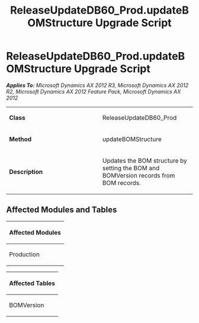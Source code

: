 ﻿---
title: ReleaseUpdateDB60_Prod.updateBOMStructure Upgrade Script
TOCTitle: ReleaseUpdateDB60_Prod.updateBOMStructure Upgrade Script
ms:assetid: 434112e5-5654-085b-d87c-e7167c189500
ms:mtpsurl: https://msdn.microsoft.com/en-us/library/JJ718868(v=AX.60)
ms:contentKeyID: 49707912
ms.date: 05/18/2015
mtps_version: v=AX.60
---

# ReleaseUpdateDB60\_Prod.updateBOMStructure Upgrade Script 


_**Applies To:** Microsoft Dynamics AX 2012 R3, Microsoft Dynamics AX 2012 R2, Microsoft Dynamics AX 2012 Feature Pack, Microsoft Dynamics AX 2012_

<table>
<colgroup>
<col style="width: 50%" />
<col style="width: 50%" />
</colgroup>
<tbody>
<tr class="odd">
<td><p><strong>Class</strong></p></td>
<td><p>ReleaseUpdateDB60_Prod</p></td>
</tr>
<tr class="even">
<td><p><strong>Method</strong></p></td>
<td><p>updateBOMStructure</p></td>
</tr>
<tr class="odd">
<td><p><strong>Description</strong></p></td>
<td><p>Updates the BOM structure by setting the BOM and BOMVersion records from BOM records.</p></td>
</tr>
</tbody>
</table>


## Affected Modules and Tables

<table>
<colgroup>
<col style="width: 100%" />
</colgroup>
<thead>
<tr class="header">
<th><p>Affected Modules</p></th>
</tr>
</thead>
<tbody>
<tr class="odd">
<td><p>Production</p></td>
</tr>
</tbody>
</table>


<table>
<colgroup>
<col style="width: 100%" />
</colgroup>
<thead>
<tr class="header">
<th><p>Affected Tables</p></th>
</tr>
</thead>
<tbody>
<tr class="odd">
<td><p>BOMVersion</p></td>
</tr>
</tbody>
</table>

  


